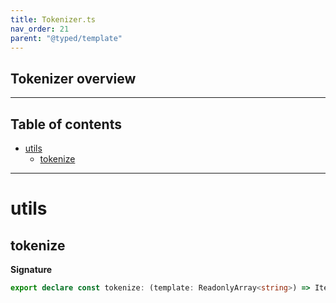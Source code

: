 ```yaml
---
title: Tokenizer.ts
nav_order: 21
parent: "@typed/template"
---
```


## Tokenizer overview

---

<h2 class="text-delta">Table of contents</h2>

- [utils](#utils)
  - [tokenize](#tokenize)

---

# utils

## tokenize

**Signature**

```ts
export declare const tokenize: (template: ReadonlyArray<string>) => Iterable<Token>
```
